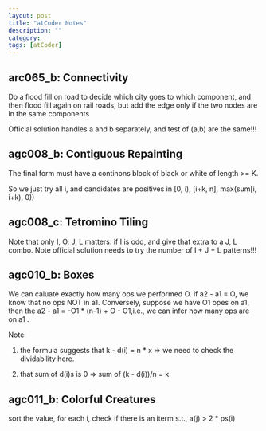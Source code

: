 ```yaml
---
layout: post
title: "atCoder Notes" 
description: ""
category: 
tags: [atCoder]
---
```


arc065_b: Connectivity
----------
Do a flood fill on road to decide which city goes to which component, and then flood fill again on rail roads, but add the edge only if the two nodes are in the same components

Official solution handles a and b separately, and test of (a,b) are the same!!!

agc008_b: Contiguous Repainting
--------
The final form must have a continons block of black or white of length >= K. 

So we just try all i, and candidates are positives in [0, i), [i+k, n], max(sum[i, i+k), 0))

agc008_c: Tetromino Tiling
-------
Note that only I, O, J, L matters. if I is odd, and give that extra to a J, L combo. Note official solution needs to try the number of I + J + L patterns!!!

agc010_b: Boxes
---------
We can caluate exactly how many ops we performed O. if a2 - a1 = O, we know that no ops NOT in a1. Conversely, suppose we have O1 opes on a1, then the a2 - a1 = -O1 * (n-1) + O - O1,i.e., we can infer how many ops are on a1 . 

Note:

1. the formula suggests that k - d(i) = n * x => we need to check the dividability here.

2. that sum of d(i)s is 0 => sum of (k - d(i))/n = k 


agc011_b: Colorful Creatures
--------
sort the value, for each i, check if there is an iterm s.t., a(j) > 2 * ps(i)
